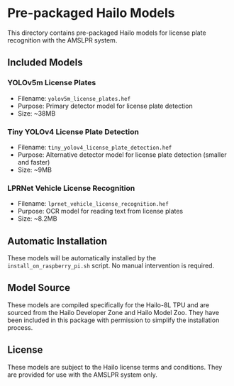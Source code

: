 # Pre-packaged Hailo Models

This directory contains pre-packaged Hailo models for license plate recognition with the AMSLPR system.

## Included Models

### YOLOv5m License Plates
- Filename: `yolov5m_license_plates.hef`
- Purpose: Primary detector model for license plate detection
- Size: ~38MB

### Tiny YOLOv4 License Plate Detection
- Filename: `tiny_yolov4_license_plate_detection.hef`
- Purpose: Alternative detector model for license plate detection (smaller and faster)
- Size: ~9MB

### LPRNet Vehicle License Recognition
- Filename: `lprnet_vehicle_license_recognition.hef`
- Purpose: OCR model for reading text from license plates
- Size: ~8.2MB

## Automatic Installation

These models will be automatically installed by the `install_on_raspberry_pi.sh` script. No manual intervention is required.

## Model Source

These models are compiled specifically for the Hailo-8L TPU and are sourced from the Hailo Developer Zone and Hailo Model Zoo. They have been included in this package with permission to simplify the installation process.

## License

These models are subject to the Hailo license terms and conditions. They are provided for use with the AMSLPR system only.
